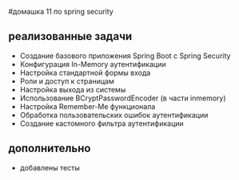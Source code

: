 #домашка 11 по spring security

## реализованные задачи
- Создание базового приложения Spring Boot с Spring Security
- Конфигурация In-Memory аутентификации
- Настройка стандартной формы входа
- Роли и доступ к страницам
- Настройка выхода из системы
- Использование BCryptPasswordEncoder (в части inmemory)
- Настройка Remember-Me функционала
- Обработка пользовательских ошибок аутентификации
- Создание кастомного фильтра аутентификации

## дополнительно
- добавлены тесты
